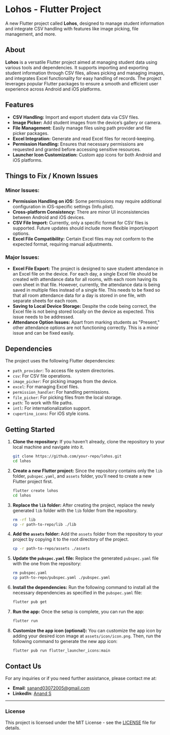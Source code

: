 # Lohos - Flutter Project

A new Flutter project called **Lohos**, designed to manage student information and integrate CSV handling with features like image picking, file management, and more.

## About

**Lohos** is a versatile Flutter project aimed at managing student data using various tools and dependencies. It supports importing and exporting student information through CSV files, allows picking and managing images, and integrates Excel functionality for easy handling of records. The project leverages popular Flutter packages to ensure a smooth and efficient user experience across Android and iOS platforms.

## Features

- **CSV Handling:** Import and export student data via CSV files.
- **Image Picker:** Add student images from the device’s gallery or camera.
- **File Management:** Easily manage files using path provider and file picker packages.
- **Excel Integration:** Generate and read Excel files for record-keeping.
- **Permission Handling:** Ensures that necessary permissions are requested and granted before accessing sensitive resources.
- **Launcher Icon Customization:** Custom app icons for both Android and iOS platforms.

## Things to Fix / Known Issues

### Minor Issues:
- **Permission Handling on iOS:** Some permissions may require additional configuration in iOS-specific settings (Info.plist).
- **Cross-platform Consistency:** There are minor UI inconsistencies between Android and iOS devices.
- **CSV File Import:** Currently, only a specific format for CSV files is supported. Future updates should include more flexible import/export options.
- **Excel File Compatibility:** Certain Excel files may not conform to the expected format, requiring manual adjustments.

### Major Issues:
- **Excel File Export:** The project is designed to save student attendance in an Excel file on the device. For each day, a single Excel file should be created with attendance data for all rooms, with each room having its own sheet in that file. However, currently, the attendance data is being saved in multiple files instead of a single file. This needs to be fixed so that all room attendance data for a day is stored in one file, with separate sheets for each room.
- **Saving to Local Device Storage:** Despite the code being correct, the Excel file is not being stored locally on the device as expected. This issue needs to be addressed.
- **Attendance Option Issues:** Apart from marking students as "Present," other attendance options are not functioning correctly. This is a minor issue and can be fixed easily.

## Dependencies

The project uses the following Flutter dependencies:
- `path_provider`: To access file system directories.
- `csv`: For CSV file operations.
- `image_picker`: For picking images from the device.
- `excel`: For managing Excel files.
- `permission_handler`: For handling permissions.
- `file_picker`: For picking files from the local storage.
- `path`: To work with file paths.
- `intl`: For internationalization support.
- `cupertino_icons`: For iOS style icons.

## Getting Started

1. **Clone the repository:**
   If you haven’t already, clone the repository to your local machine and navigate into it.
   ```bash
   git clone https://github.com/your-repo/lohos.git
   cd lohos
   ```

2. **Create a new Flutter project:**
   Since the repository contains only the `lib` folder, `pubspec.yaml`, and `assets` folder, you’ll need to create a new Flutter project first.
   ```bash
   flutter create lohos
   cd lohos
   ```

3. **Replace the `lib` folder:**
   After creating the project, replace the newly generated `lib` folder with the `lib` folder from the repository.
   ```bash
   rm -rf lib
   cp -r path-to-repo/lib ./lib
   ```

4. **Add the `assets` folder:**
   Add the `assets` folder from the repository to your project by copying it to the root directory of the project.
   ```bash
   cp -r path-to-repo/assets ./assets
   ```

5. **Update the `pubspec.yaml` file:**
   Replace the generated `pubspec.yaml` file with the one from the repository:
   ```bash
   rm pubspec.yaml
   cp path-to-repo/pubspec.yaml ./pubspec.yaml
   ```

6. **Install the dependencies:**
   Run the following command to install all the necessary dependencies as specified in the `pubspec.yaml` file:
   ```bash
   flutter pub get
   ```

7. **Run the app:**
   Once the setup is complete, you can run the app:
   ```bash
   flutter run
   ```

8. **Customize the app icon (optional):**
   You can customize the app icon by adding your desired icon image at `assets/icon/icon.png`. Then, run the following command to generate the new app icon:
   ```bash
   flutter pub run flutter_launcher_icons:main
   ```

## Contact Us

For any inquiries or if you need further assistance, please contact me at:

- **Email**: [sanand03072005@gmail.com](mailto:sanand03072005@gmail.com?subject=Enquiry%20about%20Lohos%20Project&body=Dear%20Anand,%0A%0A%20I%20have%20an%20enquiry%20about%20the%20Lohos%20Project.%20Please%20provide%20the%20necessary%20details.%0A%0A%20Thank%20you.%0A%0A%20Best%20regards,%0A%20[Your%20Name])
- **LinkedIn**: [Anand S](https://www.linkedin.com/in/anands37/)

---

### License

This project is licensed under the MIT License - see the [LICENSE](LICENSE) file for details.
